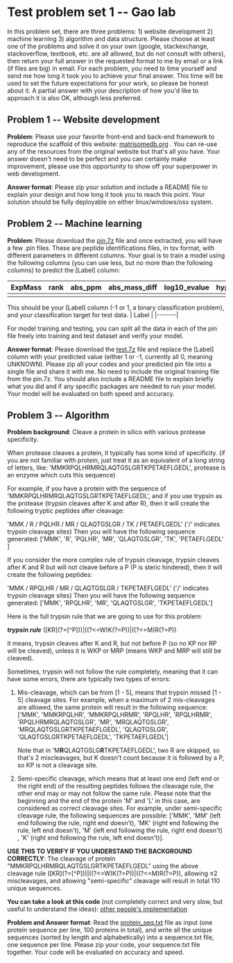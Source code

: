 #  Test problem set 1 -- Gao lab

In this problem set, there are three problems: 1) website development 2) machine learning 3) algorithm and data structure. Please choose at least one of the problems and solve it on your own (google, stackexchange, stackoverflow, textbook, etc. are all allowed, but do not consult with others), then return your full answer in the requested format to me by email or a link (if files are big) in email. For each problem, you need to time yourself and send me how long it took you to achieve your final answer. This time will be used to set the future expectations for your work, so please be honest about it. A partial answer with your description of how you'd like to approach it is also OK, although less preferred.



## Problem 1 -- Website development

**Problem**: Please use your favorite front-end and back-end framework to reproduce the scaffold of this website: [matrisomedb.org](http://matrisomedb.pepchem.org/) . You can re-use any of the resources from the original website but that's all you have. Your answer doesn't need to be perfect and you can certainly make improvement, please use this opportunity to show off your superpower in web development.

**Answer format**: Please zip your solution and include a README file to explain your design and how long it took you to reach this point. Your solution should be fully deployable on either linux/windows/osx system.



## Problem 2 -- Machine learning

**Problem**: Please download the [pin.7z](https://uofi.box.com/s/mc4nnkbb4afxp80sx8fgmkmjeevwl3pu) file and once extracted, you will have a few .pin files. These are peptide identifications files, in tsv format, with different parameters in different columns. Your goal is to train a model using the following columns (you can use less, but no more than the following columns) to predict the [Label] column: 

| ExpMass | rank | abs_ppm | abs_mass_diff | log10_evalue | hyperscore | delta_hyperscore | matched_ion_num | matched_ion_fraction | peptide_length | ntt  | nmc  | charge_1 | charge_2 | charge_3 | charge_4 | charge_5 | charge_6 | charge_7 |
| ------- | ---- | ------- | ------------- | ------------ | ---------- | ---------------- | --------------- | -------------------- | -------------- | ---- | ---- | -------- | -------- | -------- | -------- | -------- | -------- | -------- |
|         |      |         |               |              |            |                  |                 |                      |                |      |      |          |          |          |          |          |          |          |

This should be your [Label] column (-1 or 1, a binary classification problem), and your classification target for test data.
| Label |
|-------|

For model training and testing, you can split all the data in each of the pin file freely into training and test dataset and verify your model.

**Answer format**: Please download the [test.7z](https://github.com/bathy/practice_test/blob/main/test.7z) file and replace the [Label] column with your predicted value (either 1 or -1, currently all 0, meaning UNKNOWN). Please zip all your codes and your predicted pin file into a single file and share it with me. No need to include the original training file from the pin.7z. You should also include a README file to explain briefly what you did and if any specific packages are needed to run your model. Your model will be evaluated on both speed and accuracy.



## Problem 3 -- Algorithm

**Problem background**: Cleave a protein in silico with various protease specificity.

When protease cleaves a protein, it typically has some kind of specificity. (if you are not familiar with protein, just treat it as an equivalent of a long string of letters, like: 'MMKRPQLHRMRQLAQTGSLGRTKPETAEFLGEDL', protease is an enzyme which cuts this sequence)

For example, if you have a protein with the sequence of 'MMKRPQLHRMRQLAQTGSLGRTKPETAEFLGEDL', and if you use trypsin as the protease (trypsin cleaves after K and after R), then it will create the following tryptic peptides after cleavage:

'MMK / R / PQLHR / MR / QLAQTGSLGR / TK / PETAEFLGEDL' ('/' indicates trypsin cleavage sites)
Then you will have the following sequence generated: ['MMK', 'R', 'PQLHR', 'MR', 'QLAQTGSLGR', 'TK', 'PETAEFLGEDL' ]

If you consider the more complex rule of trypsin cleavage, trypsin cleaves after K and R but will not cleave before a P (P is steric hindered), then it will create the following peptides: 

'MMK / RPQLHR / MR / QLAQTGSLGR / TKPETAEFLGEDL' ('/' indicates trypsin cleavage sites)
Then you will have the following sequence generated: ['MMK', 'RPQLHR', 'MR', 'QLAQTGSLGR', 'TKPETAEFLGEDL']

Here is the full trypsin rule that we are going to use for this problem: 

***trypsin rule*** (\[KR\](?=\[^P\]))|((?<=W)K(?=P))|((?<=M)R(?=P))

it means, trypsin cleaves after K and R, but not before P (so no KP nor RP will be cleaved), unless it is WKP or MRP (means WKP and MRP will still be cleaved).

Sometimes, trypsin will not follow the rule completely, meaning that it can have some errors, there are typically two types of errors:

1. Mis-cleavage, which can be from [1 - 5], means that trypsin missed [1 - 5] cleavage sites. For example, when a maximum of 2 mis-cleavages are allowed, the same protein will result in the following sequence: ['MMK', 'MMKRPQLHR', 'MMKRPQLHRMR', 'RPQLHR', 'RPQLHRMR', 'RPQLHRMRQLAQTGSLGR', 'MR', 'MRQLAQTGSLGR', 'MRQLAQTGSLGRTKPETAEFLGEDL', 'QLAQTGSLGR', 'QLAQTGSLGRTKPETAEFLGEDL', 'TKPETAEFLGEDL']

   Note that in 'M**R**QLAQTGSLG**R**TKPETAEFLGEDL', two R are skipped, so that's 2 miscleavages, but K doesn't count because it is followed by a P, so KP is not a cleavage site.

2. Semi-specific cleavage, which means that at least one end (left end or the right end) of the resulting peptides follows the cleavage rule, the other end may or may not follow the same rule. Please note that the beginning and the end of the protein 'M' and 'L' in this case, are considered as correct cleavage sites. For example, under semi-specific cleavage rule, the following sequences are possible: ['MMK', 'MM' (left end following the rule, right end doesn't), 'MK' (right end following the rule, left end doesn't), 'M' (left end following the rule, right end doesn't) , 'K' (right end following the rule, left end doesn't)].

**USE THIS TO VERIFY IF YOU UNDERSTAND THE BACKGROUND CORRECTLY**: The cleavage of protein "MMKRPQLHRMRQLAQTGSLGRTKPETAEFLGEDL" using the above cleavage rule (\[KR\](?=\[^P\]))|((?<=W)K(?=P))|((?<=M)R(?=P)), allowing ≤2 miscleavages, and allowing "semi-specific" cleavage will result in total 110 unique sequences.

**You can take a look at this code** (not completely correct and very slow, but useful to understand the ideas): [other people's implementation](https://github.com/yafeng/trypsin/blob/master/trypsin.py)

**Problem and Answer format**: Read the [protein_seq.txt](https://github.com/bathy/practice_test/blob/main/protein_seq.txt) file as input (one protein sequence per line, 100 proteins in total), and write all the unique sequences (sorted by length and alphabetically) into a sequence.txt file, one sequence per line. Please zip  your code, your sequence.txt file together. Your code will be evaluated on accuracy and speed.
